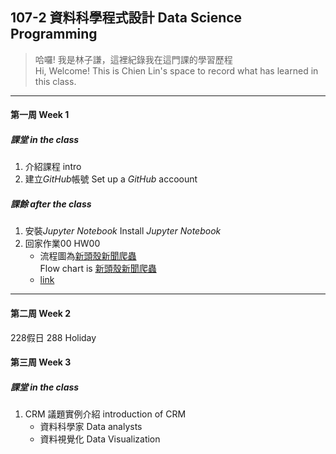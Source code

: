 ## 107-2 資料科學程式設計 Data Science Programming

> 哈囉! 我是林子謙，這裡紀錄我在這門課的學習歷程   
 Hi, Welcome! This is Chien Lin's space to record what has learned in this class.
___

#### **第一周 Week 1**
##### 課堂 in the class
   1. 介紹課程 intro
   2. 建立*GitHub*帳號 Set up a *GitHub* accoount

##### 課餘 after the class
   1. 安裝*Jupyter Notebook* Install *Jupyter Notebook*
   2. 回家作業00 HW00
      - 流程圖為[新頭殼新聞爬蟲](https://github.com/MiccWan/Political-News-Analysis/blob/master/crawler/new_talk_crawler.ipynb)  
      Flow chart is [新頭殼新聞爬蟲](https://github.com/MiccWan/Political-News-Analysis/blob/master/crawler/new_talk_crawler.ipynb)
      - [link](https://github.com/AtwoLin/DataScienceProgramming/blob/master/HW00/HW00.png)
---

#### **第二周 Week 2**
228假日 288 Holiday

#### **第三周 Week 3** 
##### 課堂 in the class
   1. CRM 議題實例介紹  introduction of CRM 
      - 資料科學家 Data analysts
      - 資料視覺化 Data Visualization
